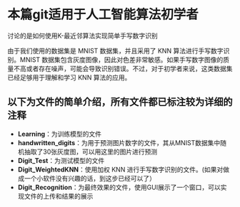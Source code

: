 # 本篇git适用于人工智能算法初学者

讨论的是如何使用K-最近邻算法实现简单手写数字识别

由于我们使用的数据集是 MNIST 数据集，并且采用了 KNN 算法进行手写数字识别。MNIST 数据集包含灰度图像，因此对色差非常敏感。如果手写数字图像的质量不高或者存在噪声，可能会导致识别错误。不过，对于初学者来说，这类数据集已经足够用于理解和学习 KNN 算法的应用。

## 以下为文件的简单介绍，所有文件都已标注较为详细的注释

- **Learning**：为训练模型的文件
- **handwritten_digits**：为用于预测图片数字的文件，其从MNIST数据集中随机抽取了30张灰度图，可以用这里的图片进行预测
- **Digit_Test**：为测试模型的文件
- **Digit_WeightedKNN**：使用加权 KNN 进行手写数字识别的文件。(如果对做成一个小软件没有兴趣的话，到这步已经可以了）
- **Digit_Recognition**：为最终效果的文件，使用GUI展示了一个窗口，可以实现文件的上传和结果的展示
